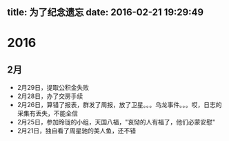 title: 为了纪念遗忘
date: 2016-02-21 19:29:49
---


# 2016
## 2月
- 2月29日，提取公积金失败
- 2月28日，办了交房手续
- 2月26日，算错了报表，群发了周报，放了卫星。。。乌龙事件。。。哎，日志的采集有丢失，不能全信
- 2月25日，参加玲珑的小组，天国八福，"哀恸的人有福了，他们必蒙安慰"
- 2月21日，独自看了周星驰的美人鱼，还不错

